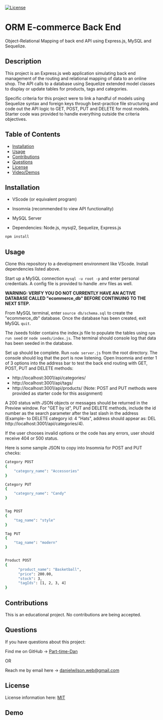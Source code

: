 [![License](https://img.shields.io/badge/License-MIT-blue.svg)](https://choosealicense.com/licenses/mit/)

# ORM E-commerce Back End
Object-Relational Mapping of back end API using Express.js, MySQL and Sequelize.

## Description
This project is an Express.js web application simulating back end management of the routing and relational mapping of data to an online shop. The API calls to a database using Sequelize extended model classes to display or update tables for products, tags and categories. 

Specific criteria for this project were to link a handful of models using Sequelize syntax and foreign keys through best-practice file structuring and code out the API logic to GET, POST, PUT and DELETE for most models. Starter code was provided to handle everything outside the criteria objectives.


## Table of Contents
- [Installation](#installation)
- [Usage](#usage)
- [Contributions](#contributions)
- [Questions](#questions)
- [License](#license)
- [Video/Demos](#demo)

## Installation
- VScode (or equivalent program) 

- Insomnia (recommended to view API functionality)

- MySQL Server

- Dependencies: Node.js, mysql2, Sequelize, Express.js
```sh
npm install
``` 


## Usage
Clone this repository to a development environment like VScode. Install dependencies listed above.

Start up a MySQL connection ```mysql -u root -p``` and enter personal credentials. A config file is provided to handle .env files as well.

**WARNING: VERIFY YOU DO NOT CURRENTLY HAVE AN ACTIVE DATABASE CALLED "ecommerce_db" BEFORE CONTINUING TO THE NEXT STEP.**

From MySQL terminal, enter ```source db/schema.sql``` to create the "ecommerce_db" database. Once the database has been created, exit MySQL ```quit```.

The /seeds folder contains the index.js file to populate the tables using ```npm run seed``` or ```node seeds/index.js```. The terminal should console log that data has been seeded in the database.

Set up should be complete. Run ```node server.js``` from the root directory. The console should log that the port is now listening. Open Insomnia and enter 1 of 3 options into the address bar to test the back end routing with GET, POST, PUT and DELETE methods:

- http://localhost:3001/api/categories/
- http://localhost:3001/api/tags/
- http://localhost:3001/api/products/ (Note: POST and PUT methods were provided as starter code for this assignment)

A 200 status with JSON objects or messages should be returned in the Preview window. For "GET by id", PUT and DELETE methods, include the id number as the search parameter after the last slash in the address (Example- to DELETE category id: 4 "Hats", address should appear as: DEL http://localhost:3001/api/categories/4). 

If the user chooses invalid options or the code has any errors, user should receive 404 or 500 status.


Here is some sample JSON to copy into Insomnia for POST and PUT checks:
```sh
Category POST
{
	"category_name": "Accessories"
}

Category PUT
{
	"category_name": "Candy"
}


Tag POST
{
	"tag_name": "style"
}

Tag PUT
{
	"tag_name": "modern"
}


Product POST
{
      "product_name": "Basketball",
      "price": 200.00,
      "stock": 3,
      "tagIds": [1, 2, 3, 4]
}
```

## Contributions
This is an educational project. No contributions are being accepted.
 

## Questions
If you have questions about this project:

Find me on GitHub -> [Part-time-Dan](https://github.com/Part-time-Dan)

OR

Reach me by email here -> [danielwilson.web@gmail.com](mailto:danielwilson.web@gmail.com)


## License
License information here: [MIT](https://choosealicense.com/licenses/mit/)

## Demo
